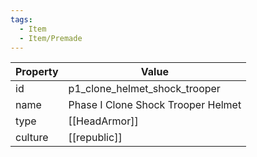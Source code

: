 ```yaml
---
tags:
  - Item
  - Item/Premade
---
```


| Property | Value                              |
| -------- | ---------------------------------- |
| id       | p1_clone_helmet_shock_trooper      |
| name     | Phase I Clone Shock Trooper Helmet |
| type     | [[HeadArmor]]                      |
| culture  | [[republic]]              |


